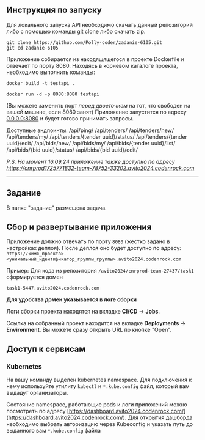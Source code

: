 ## Инструкция по запуску
Для локального запуска API необходимо скачать данный репозиторий либо с помощью команды git clone либо скачать zip.
```
git clone https://github.com/Polly-coder/zadanie-6105.git
git cd zadanie-6105
```
Приложение собирается из находящящегося в проекте Dockerfile и отвечает по порту 8080.
Находясь в корневом каталоге проекта, необходимо выполнить команды:
```
docker build -t testapi .
```
```
docker run -d -p 8080:8080 testapi
```
(Вы можете заменить порт _перед двоеточием_ на тот, что свободен на вашей машине, если 8080 занят)
Приложение запустится по адресу [0.0.0.0:8080](http://0.0.0.0:8080) и будет готово принимать запросы.

Доступные эндпоинты:
/api/ping/
/api/tenders/
/api/tenders/new/
/api/tenders/my/
/api/tenders/{tender uuid}/status/
/api/tenders/{tender uuid}/edit/
/api/bids/new/
/api/bids/my/
/api/bids/{tender uuid}/list/
/api/bids/{bid uuid}/status/
/api/bids/{bid uuid}/edit/

_P.S. На момент 16.09.24 приложение также доступно по адресу https://cnrprod1725771832-team-78752-33202.avito2024.codenrock.com_

---------------------------------------------------------------------------------------

## Задание
В папке "задание" размещена задача.

## Сбор и развертывание приложения
Приложение должно отвечать по порту `8080` (жестко задано в настройках деплоя). После деплоя оно будет доступно по адресу: `https://<имя_проекта>-<уникальный_идентификатор_группы_группы>.avito2024.codenrock.com`

Пример: Для кода из репозитория `/avito2024/cnrprod-team-27437/task1` сформируется домен

```
task1-5447.avito2024.codenrock.com
```

**Для удобства домен указывается в логе сборки**

Логи сборки проекта находятся на вкладке **CI/CD** -> **Jobs**.

Ссылка на собранный проект находится на вкладке **Deployments** -> **Environment**. Вы можете сразу открыть URL по кнопке "Open".

## Доступ к сервисам

### Kubernetes
На вашу команду выделен kubernetes namespace. Для подключения к нему используйте утилиту `kubectl` и `*.kube.config` файл, который вам выдадут организаторы.

Состояние namespace, работающие pods и логи приложений можно посмотреть по адресу [https://dashboard.avito2024.codenrock.com/](https://dashboard.avito2024.codenrock.com/). Для открытия дашборда необходимо выбрать авторизацию через Kubeconfig и указать путь до выданного вам `*.kube.config` файла



